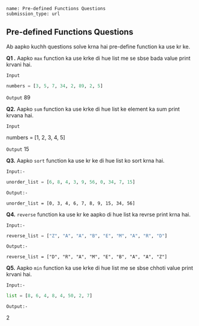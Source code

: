 ```ngMeta
name: Pre-defined Functions Questions
submission_type: url
```
## Pre-defined Functions Questions

Ab aapko kuchh questions solve krna hai pre-define function ka use kr ke.


**Q1 .**  Aapko `max` function ka use krke di hue list me se sbse bada value print krvani hai.


`Input`

```python
numbers = [3, 5, 7, 34, 2, 89, 2, 5]
 ```

`Output`
89


**Q2.**  Aapko `sum` function ka use krke di hue list ke element ka sum  print krvana hai.

`Input`

numbers = [1, 2, 3, 4, 5]

`Output`
15


**Q3.** Aapko `sort` function ka use kr ke di hue list ko sort krna hai.

`Input:-`

```python
unorder_list = [6, 8, 4, 3, 9, 56, 0, 34, 7, 15]
 ```

`Output:-`

`unorder_list = [0, 3, 4, 6, 7, 8, 9, 15, 34, 56]`


**Q4.** `reverse` function ka use kr ke aapko di hue list ka revrse print krna hai.

`Input:-`

```python
reverse_list = ["Z", "A", "A", "B", "E", "M", "A", "R", "D"]
 ```

`Output:-`

`reverse_list = ["D", "R", "A", "M", "E", "B", "A", "A", "Z"]`


**Q5.** Aapko `min` function ka use krke di hue list me se sbse chhoti value print krvani hai.

`Input:-`


```python 
list = [8, 6, 4, 8, 4, 50, 2, 7]
 ```

`Output:-` 

2